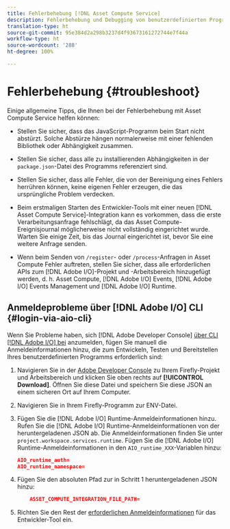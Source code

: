 ```yaml
---
title: Fehlerbehebung [!DNL Asset Compute Service]
description: Fehlerbehebung und Debugging von benutzerdefinierten Programmen mit  [!DNL Asset Compute Service].
translation-type: ht
source-git-commit: 95e384d2a298b3237d4f93673161272744e7f44a
workflow-type: ht
source-wordcount: '288'
ht-degree: 100%

---
```



# Fehlerbehebung {#troubleshoot}

Einige allgemeine Tipps, die Ihnen bei der Fehlerbehebung mit Asset Compute Service helfen können:

* Stellen Sie sicher, dass das JavaScript-Programm beim Start nicht abstürzt. Solche Abstürze hängen normalerweise mit einer fehlenden Bibliothek oder Abhängigkeit zusammen.
* Stellen Sie sicher, dass alle zu installierenden Abhängigkeiten in der `package.json`-Datei des Programms referenziert sind.
* Stellen Sie sicher, dass alle Fehler, die von der Bereinigung eines Fehlers herrühren können, keine eigenen Fehler erzeugen, die das ursprüngliche Problem verdecken.

* Beim erstmaligen Starten des Entwickler-Tools mit einer neuen [!DNL Asset Compute Service]-Integration kann es vorkommen, dass die erste Verarbeitungsanfrage fehlschlägt, da das Asset Compute-Ereignisjournal möglicherweise nicht vollständig eingerichtet wurde. Warten Sie einige Zeit, bis das Journal eingerichtet ist, bevor Sie eine weitere Anfrage senden.
* Wenn beim Senden von `/register`- oder `/process`-Anfragen in Asset Compute Fehler auftreten, stellen Sie sicher, dass alle erforderlichen APIs zum [!DNL Adobe I/O]-Projekt und -Arbeitsbereich hinzugefügt werden, d. h. Asset Compute, [!DNL Adobe I/O] Events, [!DNL Adobe I/O] Events Management und [!DNL Adobe I/O] Runtime.

## Anmeldeprobleme über [!DNL Adobe I/O] CLI {#login-via-aio-cli}

Wenn Sie Probleme haben, sich [!DNL Adobe Developer Console] [über CLI [!DNL Adobe I/O]  bei](https://github.com/AdobeDocs/project-firefly/blob/master/getting_started/first_app.md#3-signing-in-from-cli) anzumelden, fügen Sie manuell die Anmeldeinformationen hinzu, die zum Entwickeln, Testen und Bereitstellen Ihres benutzerdefinierten Programms erforderlich sind:

1. Navigieren Sie in der [Adobe Developer Console](https://console.adobe.io/) zu Ihrem Firefly-Projekt und Arbeitsbereich und klicken Sie oben rechts auf **[!UICONTROL Download]**. Öffnen Sie diese Datei und speichern Sie diese JSON an einem sicheren Ort auf Ihrem Computer.

1. Navigieren Sie in Ihrem Firefly-Programm zur ENV-Datei.

1. Fügen Sie die [!DNL Adobe I/O] Runtime-Anmeldeinformationen hinzu. Rufen Sie die [!DNL Adobe I/O] Runtime-Anmeldeinformationen von der heruntergeladenen JSON ab. Die Anmeldeinformationen finden Sie unter `project.workspace.services.runtime`. Fügen Sie die [!DNL Adobe I/O] Runtime-Anmeldeinformationen in den `AIO_runtime_XXX`-Variablen hinzu:

   ```json
   AIO_runtime_auth=
   AIO_runtime_namespace=
   ```

1. Fügen Sie den absoluten Pfad zur in Schritt 1 heruntergeladenen JSON hinzu:

   ```json
       ASSET_COMPUTE_INTEGRATION_FILE_PATH=
   ```

1. Richten Sie den Rest der [erforderlichen Anmeldeinformationen](develop-custom-application.md) für das Entwickler-Tool ein.

<!-- TBD for later:
Add any best practices for developers in this section:
* Any items to take care of when creating projects.
* Any naming conventions, reserved keywords, etc.?
* Any terms that can become a source of confusion later based on our OOTB naming.

* If required, add limitations for custom applications and spin those off as best practices.
* Do NOT borrow any content from https://git.corp.adobe.com/nui/nui/blob/master/doc/worker_api.md. It is outdated and irrelevant for 3rd party custom applications.
-->
